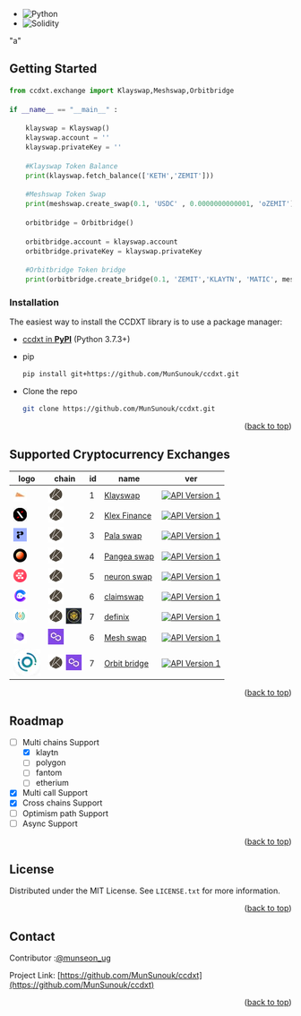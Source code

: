 - ![Python][Python-shield]
- ![Solidity][Solidity-shield]

<!-- GETTING STARTED -->

"a"

## Getting Started

```python
from ccdxt.exchange import Klayswap,Meshswap,Orbitbridge

if __name__ == "__main__" :

    klayswap = Klayswap()
    klayswap.account = ''
    klayswap.privateKey = ''

    #Klayswap Token Balance
    print(klayswap.fetch_balance(['KETH','ZEMIT']))

    #Meshswap Token Swap
    print(meshswap.create_swap(0.1, 'USDC' , 0.0000000000001, 'oZEMIT'))

    orbitbridge = Orbitbridge()

    orbitbridge.account = klayswap.account
    orbitbridge.privateKey = klayswap.privateKey

    #Orbitbridge Token bridge
    print(orbitbridge.create_bridge(0.1, 'ZEMIT','KLAYTN', 'MATIC', meshswap.account))


```

### Installation

The easiest way to install the CCDXT library is to use a package manager:

- [ccdxt in **PyPI**](https://pypi.org/project/ccdxt/0.1/) (Python 3.7.3+)

* pip

  ```sh
  pip install git+https://github.com/MunSunouk/ccdxt.git
  ```

* Clone the repo
  ```sh
  git clone https://github.com/MunSunouk/ccdxt.git
  ```

<p align="right">(<a href="#readme-top">back to top</a>)</p>

<!-- Supported Cryptocurrency Exchanges -->

## Supported Cryptocurrency Exchanges

| logo                                                                                          | chain                                                                                                                                                            | id  | name                                             |                                               ver                                                |
| --------------------------------------------------------------------------------------------- | ---------------------------------------------------------------------------------------------------------------------------------------------------------------- | --- | ------------------------------------------------ | :----------------------------------------------------------------------------------------------: |
| [![klayswap](ccdxt/icon/market-icons/klayswap.jpg)](https://klayswap.com/)                    | [![klaytn](ccdxt/icon/chain-icons/rsz_klaytn.jpg)](https://klaytn.foundation/)                                                                                   | 1   | [Klayswap](https://klayswap.com/)                |       [![API Version 1](https://img.shields.io/badge/*-lightgray)](https://klayswap.com/)        |
| [![Klex Finance](ccdxt/icon/market-icons/klex-finance.jpg)](https://app.klex.finance/trade#/) | [![klaytn](ccdxt/icon/chain-icons/rsz_klaytn.jpg)](https://klaytn.foundation/)                                                                                   | 2   | [Klex Finance](https://app.klex.finance/trade#/) | [![API Version 1](https://img.shields.io/badge/0.1-lightgray)](https://app.klex.finance/trade#/) |
| [![Pala swap](ccdxt/icon/market-icons/pala.jpg)](https://pala.world/dex/swap)                 | [![klaytn](ccdxt/icon/chain-icons/rsz_klaytn.jpg)](https://klaytn.foundation/)                                                                                   | 3   | [Pala swap](https://pala.world/dex/swap)         |   [![API Version 1](https://img.shields.io/badge/0.1-lightgray)](https://pala.world/dex/swap)    |
| [![Pangea swap](ccdxt/icon/market-icons/pangea-swap.jpg)](https://app.pangeaswap.com/swap)    | [![klaytn](ccdxt/icon/chain-icons/rsz_klaytn.jpg)](https://klaytn.foundation/)                                                                                   | 4   | [Pangea swap](https://app.pangeaswap.com/swap)   | [![API Version 1](https://img.shields.io/badge/0.1-lightgray)](https://app.pangeaswap.com/swap)  |
| [![neuron swap](ccdxt/icon/market-icons/neuronswap.jpg)](https://www.neuronswap.com/swap)     | [![klaytn](ccdxt/icon/chain-icons/rsz_klaytn.jpg)](https://klaytn.foundation/)                                                                                   | 5   | [neuron swap](https://www.neuronswap.com/swap)   | [![API Version 1](https://img.shields.io/badge/0.1-lightgray)](https://www.neuronswap.com/swap)  |
| [![claimswap](ccdxt/icon/market-icons/claimswap.jpg)](https://app.claimswap.org/swap)         | [![klaytn](ccdxt/icon/chain-icons/rsz_klaytn.jpg)](https://klaytn.foundation/)                                                                                   | 6   | [claimswap](https://app.claimswap.org/swap)      |  [![API Version 1](https://img.shields.io/badge/0.1-lightgray)](https://app.claimswap.org/swap)  |
| [![definix](ccdxt/icon/market-icons/definix.jpg)](https://bsc.definix.com/)                   | [![klaytn](ccdxt/icon/chain-icons/rsz_klaytn.jpg)](https://klaytn.foundation/) [![bsc](ccdxt/icon/chain-icons/rsz_binance.jpg)](https://bscscan.com/)            | 7   | [definix](https://bsc.definix.com/)              |     [![API Version 1](https://img.shields.io/badge/0.1-lightgray)](https://bsc.definix.com/)     |
| [![Meshswap](ccdxt/icon/market-icons/meshswap.jpg)](https://meshswap.fi/)                     | [![polygon](ccdxt/icon/chain-icons/rsz_polygon.jpg)](https://polygon.technology/)                                                                                | 6   | [Mesh swap](https://meshswap.fi/)                |        [![API Version 1](https://img.shields.io/badge/*-lightgray)](https://meshswap.fi/)        |
| [![Oribitbridge](ccdxt/icon/market-icons/orbitbridge.jpg)](https://bridge.orbitchain.io/)     | [![klaytn](ccdxt/icon/chain-icons/rsz_klaytn.jpg)](https://klaytn.foundation/) [![polygon](ccdxt/icon/chain-icons/rsz_polygon.jpg)](https://polygon.technology/) | 7   | [Orbit bridge](https://bridge.orbitchain.io/)    |   [![API Version 1](https://img.shields.io/badge/*-lightgray)](https://bridge.orbitchain.io/)    |

<p align="right">(<a href="#readme-top">back to top</a>)</p>

<!-- ROADMAP -->

## Roadmap

- [ ] Multi chains Support
  - [x] klaytn
  - [ ] polygon
  - [ ] fantom
  - [ ] etherium
- [x] Multi call Support
- [x] Cross chains Support
- [ ] Optimism path Support
- [ ] Async Support

<p align="right">(<a href="#readme-top">back to top</a>)</p>

<!-- LICENSE -->

## License

Distributed under the MIT License. See `LICENSE.txt` for more information.

<p align="right">(<a href="#readme-top">back to top</a>)</p>

<!-- CONTACT -->

## Contact

Contributor :[@munseon_ug](https://twitter.com/munseon_ug)

Project Link: [https://github.com/MunSunouk/ccdxt](https://github.com/MunSunouk/ccdxt)

<p align="right">(<a href="#readme-top">back to top</a>)</p>

<!-- MARKDOWN LINKS & IMAGES -->

[languagesCount-shield]: https://img.shields.io/github/languages/count/MunSunouk/ccbxt?style=for-the-badge
[languagesTop-shield]: https://img.shields.io/github/languages/top/MunSunouk/ccbxt?style=for-the-badge
[commit-shield]: https://img.shields.io/github/commit-activity/w/MunSunouk/ccbxt?style=for-the-badge
[commit-url]: https://github.com/MunSunouk/ccbxt/graphs/commit-activity
[commitLast-shield]: https://img.shields.io/github/last-commit/MunSunouk/ccbxt?style=for-the-badge
[license-shield]: https://img.shields.io/github/license/MunSunouk/ccbxt?style=for-the-badge
[license-url]: https://github.com/MunSunouk/ccbxt/master/LICENSE.txt
[Python-shield]: https://img.shields.io/badge/python-3670A0?style=for-the-badge&logo=python&logoColor=ffdd54
[Solidity-shield]: https://img.shields.io/badge/Solidity-%23363636.svg?style=for-the-badge&logo=solidity&logoColor=white

